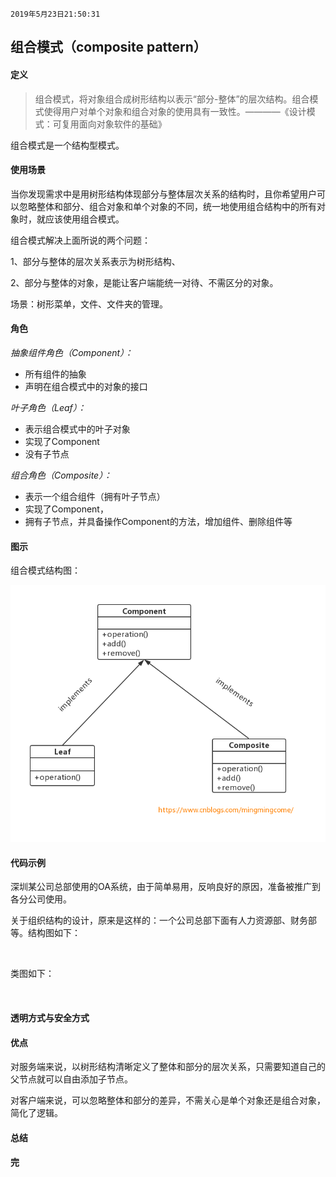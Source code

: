 `2019年5月23日21:50:31`

## 组合模式（composite pattern）

#### 定义

>组合模式，将对象组合成树形结构以表示“部分-整体”的层次结构。组合模式使得用户对单个对象和组合对象的使用具有一致性。————《设计模式：可复用面向对象软件的基础》

组合模式是一个结构型模式。

#### 使用场景

当你发现需求中是用树形结构体现部分与整体层次关系的结构时，且你希望用户可以忽略整体和部分、组合对象和单个对象的不同，统一地使用组合结构中的所有对象时，就应该使用组合模式。

组合模式解决上面所说的两个问题：

1、部分与整体的层次关系表示为树形结构、

2、部分与整体的对象，是能让客户端能统一对待、不需区分的对象。

场景：树形菜单，文件、文件夹的管理。

#### 角色

<i>抽象组件角色（Component）：</i>

- 所有组件的抽象
- 声明在组合模式中的对象的接口

<i>叶子角色（Leaf）：</i>

- 表示组合模式中的叶子对象
- 实现了Component
- 没有子节点

<i>组合角色（Composite）：</i>

- 表示一个组合组件（拥有叶子节点）
- 实现了Component，
- 拥有子节点，并具备操作Component的方法，增加组件、删除组件等

#### 图示

组合模式结构图：

![组合模式结构图](https://raw.githubusercontent.com/Mingmingcome/cnblogs/master/images/composite-pattern-structure.jpg)

#### 代码示例

深圳某公司总部使用的OA系统，由于简单易用，反响良好的原因，准备被推广到各分公司使用。

关于组织结构的设计，原来是这样的：一个公司总部下面有人力资源部、财务部等。结构图如下：

![]()

类图如下：

![]()

#### 透明方式与安全方式



#### 优点

对服务端来说，以树形结构清晰定义了整体和部分的层次关系，只需要知道自己的父节点就可以自由添加子节点。

对客户端来说，可以忽略整体和部分的差异，不需关心是单个对象还是组合对象，简化了逻辑。

#### 总结


#### 完     


